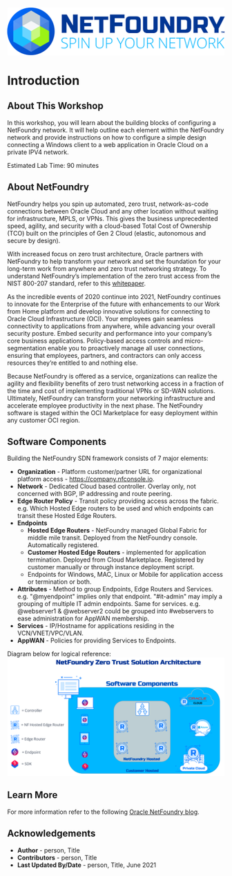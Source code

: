 
![](./images/NFWhiteBG.jpg " ")

# Introduction 

## About This Workshop

In this workshop, you will learn about the building blocks of configuring a NetFoundry network. It will help outline each element within the NetFoundry network and provide instructions on how to configure a simple design connecting a Windows client to a web application in Oracle Cloud on a private IPV4 network.

Estimated Lab Time: 90 minutes

## About NetFoundry
NetFoundry helps you spin up automated, zero trust, network-as-code connections between Oracle Cloud and any other location without waiting for infrastructure, MPLS, or VPNs. This gives the business unprecedented speed, agility, and security with a cloud-based Total Cost of Ownership (TCO) built on the principles of Gen 2 Cloud (elastic, autonomous and secure by design).

With increased focus on zero trust architecture, Oracle partners with NetFoundry to help transform your network and set the foundation for your long-term work from anywhere and zero trust networking strategy. To understand NetFoundry’s implementation of the zero trust access from the NIST 800-207 standard, refer to this [whitepaper](https://netfoundry.io/resources/netfoundry-and-nist-white-paper/).

As the incredible events of 2020 continue into 2021, NetFoundry continues to innovate for the Enterprise of the future with enhancements to our Work from Home platform and develop innovative solutions for connecting to Oracle Cloud Infrastructure (OCI). Your employees gain seamless connectivity to applications from anywhere, while advancing your overall security posture. Embed security and performance into your company’s core business applications. Policy-based access controls and micro-segmentation enable you to proactively manage all user connections, ensuring that employees, partners, and contractors can only access resources they’re entitled to and nothing else.

Because NetFoundry is offered as a service, organizations can realize the agility and flexibility benefits of zero trust networking access in a fraction of the time and cost of implementing traditional VPNs or SD-WAN solutions. Ultimately, NetFoundry can transform your networking infrastructure and accelerate employee productivity in the next phase. The NetFoundry software is staged within the OCI Marketplace for easy deployment within any customer OCI region.

## Software Components

Building the NetFoundry SDN framework consists of 7 major elements:
- **Organization** - Platform customer/partner URL for organizational platform access - https://company.nfconsole.io.
- **Network** - Dedicated Cloud based controller. Overlay only, not concerned with BGP, IP addressing and route peering.
- **Edge Router Policy** - Transit policy providing access across the fabric. e.g. Which Hosted Edge routers to be used and which endpoints can transit these Hosted Edge Routers.
- **Endpoints**
	- **Hosted Edge Routers** - NetFoundry managed Global Fabric for middle mile transit. Deployed from the NetFoundry console. Automatically registered.
	- **Customer Hosted Edge Routers** - implemented for application termination. Deployed from Cloud Marketplace. Registered by customer manually or through instance deployment script.
	- Endpoints for Windows, MAC, Linux or Mobile for application access or termination or both.
- **Attributes** - Method to group Endpoints, Edge Routers and Services. e.g. "@myendpoint" implies only that endpoint. "#it-admin" may imply a grouping of multiple IT admin endpoints. Same for services. e.g. @webserver1 & @webserver2 could be grouped into #webservers to ease administration for AppWAN membership.
- **Services** - IP/Hostname for applications residing in the VCN/VNET/VPC/VLAN.
- **AppWAN** - Policies for providing Services to Endpoints.  

Diagram below for logical reference:
![](./images/diag1.png " ")

## Learn More

For more information refer to the following [Oracle NetFoundry blog](https://blogs.oracle.com/cloud-infrastructure/zero-trust-network-access-with-netfoundry).

## Acknowledgements

* **Author** - person, Title
* **Contributors** -  person, Title
* **Last Updated By/Date** - person, Title,  June 2021


